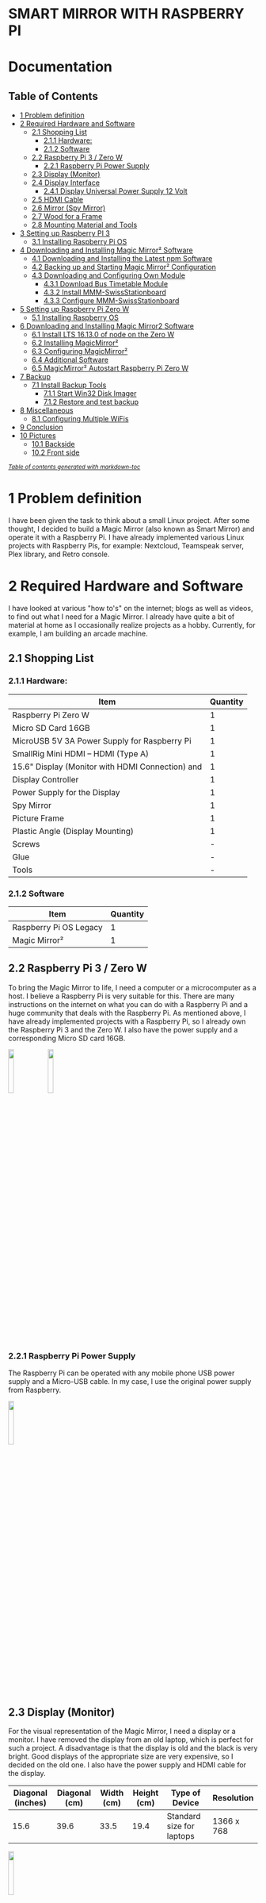 # SMART MIRROR WITH RASPBERRY PI

# Documentation
## Table of Contents
- [1 Problem definition](#1-problem-definition)
- [2 Required Hardware and Software](#2-required-hardware-and-software)
  * [2.1 Shopping List](#21-shopping-list)
    + [2.1.1 Hardware:](#211-hardware-)
    + [2.1.2 Software](#212-software)
  * [2.2 Raspberry Pi 3 / Zero W](#22-raspberry-pi-3---zero-w)
    + [2.2.1 Raspberry Pi Power Supply](#221-raspberry-pi-power-supply)
  * [2.3 Display (Monitor)](#23-display--monitor-)
  * [2.4 Display Interface](#24-display-interface)
    + [2.4.1 Display Universal Power Supply 12 Volt](#241-display-universal-power-supply-12-volt)
  * [2.5 HDMI Cable](#25-hdmi-cable)
  * [2.6 Mirror (Spy Mirror)](#26-mirror--spy-mirror-)
  * [2.7 Wood for a Frame](#27-wood-for-a-frame)
  * [2.8 Mounting Material and Tools](#28-mounting-material-and-tools)
- [3 Setting up Raspberry PI 3](#3-setting-up-raspberry-pi-3)
  * [3.1 Installing Raspberry Pi OS](#31-installing-raspberry-pi-os)
- [4 Downloading and Installing Magic Mirror² Software](#4-downloading-and-installing-magic-mirror--software)
  * [4.1 Downloading and Installing the Latest npm Software](#41-downloading-and-installing-the-latest-npm-software)
  * [4.2 Backing up and Starting Magic Mirror² Configuration](#42-backing-up-and-starting-magic-mirror--configuration)
  * [4.3 Downloading and Configuring Own Module](#43-downloading-and-configuring-own-module)
    + [4.3.1 Download Bus Timetable Module](#431-download-bus-timetable-module)
    + [4.3.2 Install MMM-SwissStationboard](#432-install-mmm-swissstationboard)
    + [4.3.3 Configure MMM-SwissStationboard](#433-configure-mmm-swissstationboard)
- [5 Setting up Raspberry Pi Zero W](#5-setting-up-raspberry-pi-zero-w)
  * [5.1 Installing Raspberry OS](#51-installing-raspberry-os)
- [6 Downloading and Installing Magic Mirror2 Software](#6-downloading-and-installing-magic-mirror2-software)
  * [6.1 Install LTS 16.13.0 of node on the Zero W](#61-install-lts-16130-of-node-on-the-zero-w)
  * [6.2 Installing MagicMirror²](#62-installing-magicmirror-)
  * [6.3 Configuring MagicMirror²](#63-configuring-magicmirror-)
  * [6.4 Additional Software](#64-additional-software)
  * [6.5 MagicMirror² Autostart Raspberry Pi Zero W](#65-magicmirror--autostart-raspberry-pi-zero-w)
- [7 Backup](#7-backup)
  * [7.1 Install Backup Tools](#71-install-backup-tools)
    + [7.1.1 Start Win32 Disk Imager](#711-start-win32-disk-imager)
    + [7.1.2 Restore and test backup](#712-restore-and-test-backup)
- [8 Miscellaneous](#8-miscellaneous)
  * [8.1 Configuring Multiple WiFis](#81-configuring-multiple-wifis)
- [9 Conclusion](#9-conclusion)
- [10 Pictures](#10-pictures)
  * [10.1 Backside](#101-backside)
  * [10.2 Front side](#102-front-side)

<small><i><a href='http://ecotrust-canada.github.io/markdown-toc/'>Table of contents generated with markdown-toc</a></i></small>

# 1 Problem definition
I have been given the task to think about a small Linux project. After some thought, I decided to build a Magic Mirror (also known as Smart Mirror) and operate it with a Raspberry Pi. I have already implemented various Linux projects with Raspberry Pis, for example: Nextcloud, Teamspeak server, Plex library, and Retro console.

# 2 Required Hardware and Software
I have looked at various "how to's" on the internet; blogs as well as videos, to find out what I need for a Magic Mirror. I already have quite a bit of material at home as I occasionally realize projects as a hobby. Currently, for example, I am building an arcade machine.

## 2.1 Shopping List

### 2.1.1 Hardware:

| Item                                             | Quantity  |
| ------------------------------------------------ | --------- |
| Raspberry Pi Zero W                              |     1     |
| Micro SD Card 16GB                               |     1     |
| MicroUSB 5V 3A Power Supply for Raspberry Pi     |     1     |
| SmallRig Mini HDMI – HDMI (Type A)               |     1     |
| 15.6" Display (Monitor with HDMI Connection) and |     1     |
| Display Controller                               |     1     |
| Power Supply for the Display                     |     1     |
| Spy Mirror                                       |     1     |
| Picture Frame                                    |     1     |
| Plastic Angle (Display Mounting)                 |     1     |
| Screws                                           |     -     |
| Glue                                             |     -     |
| Tools                                            |     -     |

### 2.1.2 Software

| Item | Quantity |
| --- | --- |
| Raspberry Pi OS Legacy | 1 |
| Magic Mirror² | 1 |

## 2.2 Raspberry Pi 3 / Zero W
To bring the Magic Mirror to life, I need a computer or a microcomputer as a host. I believe a Raspberry Pi is very suitable for this. There are many instructions on the internet on what you can do with a Raspberry Pi and a huge community that deals with the Raspberry Pi. As mentioned above, I have already implemented projects with a Raspberry Pi, so I already own the Raspberry Pi 3 and the Zero W. I also have the power supply and a corresponding Micro SD card 16GB.

<img src="images/raspberrypi3-1.png" width = 15% height = 15%>
<img src="images/raspberrypizerow.png" width = 15% height = 15%>


### 2.2.1 Raspberry Pi Power Supply
The Raspberry Pi can be operated with any mobile phone USB power supply and a Micro-USB cable. In my case, I use the original power supply from Raspberry.

<img src="images/powersupply.png" width = 15% height = 15%>

## 2.3 Display (Monitor)
For the visual representation of the Magic Mirror, I need a display or a monitor. I have removed the display from an old laptop, which is perfect for such a project. A disadvantage is that the display is old and the black is very bright. Good displays of the appropriate size are very expensive, so I decided on the old one. I also have the power supply and HDMI cable for the display.

| Diagonal (inches) | Diagonal (cm) | Width (cm) | Height (cm) | Type of Device | Resolution |
| --- | --- | --- | --- | --- | --- |
| 15.6 | 39.6 | 33.5 | 19.4 | Standard size for laptops | 1366 x 768 |

<img src="images/display.png" width = 15% height = 15%>

## 2.4 Display Interface
The display is to be used outside the laptop, so it needs an interface. It is connected via the flat ribbon connector on the display and offers various connections depending on the version. In my case, the interface has the following connections: HDMI, VGA, DVI, 3.5mm Jack IN & OUT, and 12V power supply. Most interfaces have push buttons like those known from a monitor, with which you can adjust display settings such as brightness, contrast, etc.

<img src="images/displayinterface.png" width = 15% height = 15%>

### 2.4.1 Display Universal Power Supply 12 Volt
The display needs to be powered, for this a 12V universal power supply is necessary. They are available in various versions, for example with manual output. I chose one that outputs exactly 12V.

<img src="images/universalpowersupply.png" width = 15% height = 15%>

## 2.5 HDMI Cable
The Raspberry Zero W is connected to the display with a Mini-HDMI to HDMI cable, so that the MagicMirror² is displayed. The Raspberry Pi 3 can be operated with a normal HDMI cable.

<img src="images/hdmicable.png" width = 15% height = 15%>

## 2.6 Mirror (Spy Mirror)
A mirror must not be missing in a Smart Mirror, it is not a normal mirror as known from the bathroom, but a semi-transparent mirror. A so-called police mirror or spy mirror. Unlike normal mirrors, this one lets light through, I use this effect later for the display. There is also the possibility to use a film that has the same property. I prefer to use a normal mirror because the quality is much better than that of the film. I had such a mirror made at https://www.brigla-shop.de/spiegel-smart-mirror, the Chrom Spy 4mm.

Dimensions: W: 27cm H: 36cm D: 0.4cm

<img src="images/spymirror.png" width = 15% height = 15%>

## 2.7 Wood for a Frame
I had the picture frame made to measure. I use a frame of the appropriate thickness to fix the display and store the corresponding electronics behind it. I ordered this picture frame here: https://www.bilderrahmen-passt.de

Dimensions: W: 27cm H: 36cm D: 3cm

<img src="images/woodframe.png" width = 15% height = 15%>

## 2.8 Mounting Material and Tools
I have some screws and mounting material at home that I can use. If I had a 3D printer, I would print the corresponding parts: angles to fix the display. The following tools are needed: drill, cross, flat screwdriver.

<img src="images/mountingmaterial.png" width = 15% height = 15%>
<img src="images/tool.png" width = 15% height = 15%>

# 3 Setting up Raspberry PI 3
## 3.1 Installing Raspberry Pi OS
The OS of the Raspberry Pi is stored on a Micro SD card. The image must be written to the SD card with a tool so that the Raspberry can boot. Raspberry Pi OS comes with an "Imager Tool" that can be downloaded for Windows. The tool simplifies the creation of the image.

After the image is written, remove and reconnect the SD card to the computer and create a .txt document named ssh.txt on the SD card. The ".txt" must be removed from the filename so that ssh is already activated after the first boot process.

Textdocument.txt → ssh.txt → ssh

In order for the Raspberry to be configured and then MagicMirror² to be installed, you should now connect the mouse, keyboard, and display to the Raspberry Pi before the first boot process.

An alternative is to use the Command Line Interface, I chose this variant because I am more familiar with it than with the graphical interface of Raspberry OS. The Bitvise SSH Client program is used to connect to the Raspberry.

ssh pi@192.168.0.xxx
(the IP must be read from the router interface and can vary)
The IBZ user can be defined when creating the image:

Default user: `pi` Username: Ibz
Password: raspberry Password: Ibz
First, the Raspberry is updated with the command:

```
sudo apt-get update && apt-get upgrade -y
update updates the repositories where the packages are stored
upgrade updates the installed packages on the Raspi
-y confirms the installation request with yes
```

# 4 Downloading and Installing Magic Mirror² Software
MagicMirror² is a modular open-source platform for smart mirrors. With a growing list of installable modules, MagicMirror² can transform the hallway or bathroom mirror into a personal assistant. MagicMirror² continues to be developed with the incredible help of a growing community.

MagicMirror² focuses on a modular plugin system and uses Electron as an application wrapper. So no further web server or browser installations are necessary!

There are two ways to install MagicMirror² on the Raspberry. A manual installation and an installation script that performs the installation automatically. The installation script is not maintained by the MagicMirror² core team. The use of these scripts and methods is at your own risk.

## 4.1 Downloading and Installing the Latest npm Software
Downloading and installing can take up to 30 minutes. During this time, it may be that very little happens on the screen for a long time, just be patient and wait.

Commands:

curl -sL https://deb.nodesource.com/setup_16.x | sudo -E bash –
sudo apt install -y nodejs
installs the latest Node.js version
git clone https://github.com/MichMich/MagicMirror²
clones a repository and creates the MagicMirror² directory
cd MagicMirror²/
navigate to the Magic Mirror² folder
npm install
everything necessary is installed

## 4.2 Backing up and Starting Magic Mirror² Configuration
The configuration of Magic Mirror² is done via a configuration file. The correct use of the syntax is very important! A small mistake leads to nothing being displayed. First, the configuration file is backed up. Care should be taken not to make several changes at the same time, so that the error can be identified and corrected more quickly.

With the command:

cp config/config.js.sample config/config.js
a copy is created.
Once the config.js is backed up, the software can be started for the first time, with the command:

npm run start
The Magic Mirror² will start if all steps have been executed correctly. The Smart Mirror has a pre-configured display. The date, time, calendar, weather, a line of text in the middle, and news from the New York Times should be visible.

## 4.3 Downloading and Configuring Own Module
I used the following modules:

Time, day of the week, and date (standard module)
Current weather and forecast for 5 days (standard module)
Bus timetable (3rd party module)
Calendar with the timetable calendar subscription from IBZ (standard module)
The bus timetable must be installed additionally, the other modules are installed during the installation of MagicMirror².

### 4.3.1 Download Bus Timetable Module

On GitHub under this link: https://github.com/MichMich/MagicMirror/wiki/3rd-Party-Modules
there are countless modules that have been created by the community. There I downloaded the bus timetable module MMM-SwissStationboard. With this module, all public transport connections in Switzerland can be configured.

### 4.3.2 Install MMM-SwissStationboard

The module from MagicMirror² must be downloaded and installed in the correct folder:

cd ~/MagicMirror/modules
Now you need to copy the GitHub files of the desired module into the module folder.
This can be done with the following command:

git clone https://github.com/vanhoekd/MMM-SwissStationboard
In some cases, the MagicMirror² modules require other software components to function correctly. These should therefore be installed beforehand.
Almost every module provides an installation script for this.

Change to the module directory:

cd ~/MagicMirror²/modules/MMM-SwissStationboard
and start the installation:
npm install

### 4.3.3 Configure MMM-SwissStationboard

The required data and software components have been installed. In order for the module to be loaded at the next start, the MagicMirror² must be configured accordingly.

With the following command, you can access the config to configure the MMM-SwissStationboard module in MagicMirror²:

sudo nano ~/MagicMirror/config/config.js
In this config, all modules are listed that should be displayed on the display. The following lines must be added:

{
module: 'MMM-SwissStationboard',
position: 'top_left',
header: 'Bus 34 - In the homeland',
config: {
stop: 'In-the-homeland', // Start train station
maximumEntries: 5, // Max departures displayed
minWalkingTime: 10, // Minimum time to get to the station
hideNotReachable: 0, //Will hide all the not reachable connections
hideTrackInfo: 0,
}
},

The formatting in this config is very IMPORTANT, otherwise the modules cannot be read!
Attached is a screenshot of my config, in which the MMM-SwissStationboard module is framed in red. Further down I tried the MMM-ImageSlideshow module to display the timetables of my children as alternating images. The entries could not be read well because the display is too small, so I removed it or commented it out.

In the same config, the positions of the individual modules are also defined. The following picture shows all positions that can be assigned to the modules. Each module has the "Position" point in the config, where the corresponding information is made.

In the middle, no information is deliberately displayed so that there is still a mirror function.

Up to here, the installation of a Raspberry Pi 3 is completed, if you use a Raspberry Pi Zero W, you have to take a few extra steps or use the MagicMirror² server to successfully complete the installation.

# 5 Setting up Raspberry Pi Zero W
## 5.1 Installing Raspberry OS
The installation of Raspberry OS lite is the same as for the Raspberry Pi 3, only that the lite image is used. Raspberry Pi OS Lite is a slim Raspian. The slimmed-down image comes without a graphical interface (GUI) and only with the necessary programs. It therefore fits on a memory card with a low storage capacity.

Cross-reference: Installing Raspberry Pi OS

# 6 Downloading and Installing Magic Mirror2 Software
The installation is a bit more complicated, as a version of NodeJS must be installed (which is not officially supported). Here are the steps:

Install Pi OS Lite
Set up Wifi and SSH
Connect via SSH
Here again, the Raspberry Pi Zero W needs to be updated with the command:

sudo apt-get update && apt-get upgrade -y
o update updates the repositories where the packages are stored
o upgrade updates the installed packages on the Raspi
o -y confirms the installation request with yes
On the Raspberry Pi Zero W, git must be installed additionally, because it is not installed with the lite version. The installation is started with the following command:

sudo apt install git

## 6.1 Install LTS 16.13.0 of node on the Zero W
With the following commands:

wget https://unofficial-builds.nodejs.org/download/release/v16.13.0/node-v16.13.0-linux-
armv6l.tar.xz
tar -xvf node-v16.13.0-linux-armv6l.tar.xz
sudo cp -R node-v16.13.0-linux-armv6l/* /usr/local
rm - rf node-v16.13.0-linux-armv6l/*
sudo reboot
Now you can check if the installation worked – with these commands:

node -v
npm -v

## 6.2 Installing MagicMirror²
The Raspberry Pi Zero W is prepared for the installation of MagicMirror².
The installation is started with the following commands:

git clone https://github.com/MichMich/MagicMirror
cd MagicMirror/
npm install – only=prod –omit=dev
As we know, MagicMirror² is set up via the configuration file. The correct syntax of the configuration file is very important, if there is a syntax error somewhere, the MagicMirror² will not display anything and just stay black. After everything is installed, you should create a backup of the original configuration file of MagicMirror² so that you can revert to the original file in case of syntax errors to understand where errors are present. You should also make sure that you do not make several changes at the same time, so that it can also be traced where the error lies and you can correct or undo the last change.

The following command creates a copy:

cp config/config.js.sample config/config.js
Now the configuration file can be changed according to our wishes.

## 6.3 Configuring MagicMirror²
In the MagicMirror² folder, the configuration file can be opened with these commands to get into the MagicMirror² folder and then open the configuration file with the Nano text editor:

cd MagicMirror/
sudo nano config/config.js
On the Raspberry Pi Zero W, the MagicMirror²
is run as a server, so the interface for the LAN connection must be changed in the config.

From:

address: "localhost"
To:
address: "::"
Now clients from the network can be allowed, for this the following parameters in the config file are changed.
From:

To:

Now the config must be saved with ctrl x and y and the editor must be closed.

With the command:

npm run server
the MagicMirror² is executed and the website can be called up from an end device with the IP address of the Raspberry. If everything worked, you should see the standard MagicMirror² screen in the browser:

## 6.4 Additional Software
Now that I can manually run the server part of the software, I want to display the image on the screen that is directly connected to the Pi. For this, the X Window Server must be installed to get a "user interface". A browser must be installed to display the website. The program unclutter and some configurations must be set to hide the mouse cursor.

To install the additional software, the following commands are used:

sudo apt install chromium-browser xinit xorg matchbox unclutter
so that the programs start automatically. After a start, autostart scripts are created.
The following command creates the first script, which sets everything up and starts the server:

nano start_magic.sh
Content of the script:
#!/bin/bash
cd ~/MagicMirror
npm run server &
sleep 30
sudo chmod 660 /dev/tty*
xinit /home/pi/start_chromium.sh

After everything has been inserted into the created script, it is saved and closed with ctrl x and y

The server is started in the background and then updates the rights for the tty devices. I'm not sure why the Xinit program needs these, but in my case, it didn't start any other way. Also, make sure that the user being used is in the tty group. If the user is named pi, the command sudo usermod -a - G tty pi can be used to add him.

Finally, the file starts the x-server environment and calls the second script.

The second script starts the browser and points it to the correct local website.

The following command creates the second script:

nano start_chromium.sh
Then the following is copied into the script:

#!/bin/sh
DISPLAY=:0 xrandr --output HDMI-1 --rotate right
unclutter &
xset -dpms # disable DPMS (Energy Star) features.
xset s off # disable screen saver
xset s noblank # don’t blank the video device
matchbox-window-manager &
chromium-browser --incognito --kiosk http://localhost:8080/ # MagicMirror
runs on 8080 by default
After everything has been inserted into the created script, it is saved and closed with ctrl x and y.

The display line in the script rotates the connected screen 90° to the right, as it is installed in the frame. This setting must always be made after a restart, which is why it is in this script.
After that, it starts the Unclutter program to hide the cursor, disables some screensaver settings, and finally starts the Chromium browser to display the website. If the port in the MagicMirror² configuration file was changed, it also needs to be adjusted in this script.

Now the Raspberry should be able to start the software via ./start_magic.sh. The script only runs until the Pi is restarted.

## 6.5 MagicMirror² Autostart Raspberry Pi Zero W
Configure the autostart, with the command:

sudo raspi- config
A menu opens, here it is set that Raspberry should automatically log in without password query. Use the arrow keys to navigate and the Enter key to confirm the setting.

Press Enter in System Options (1)

Then use the down arrow key
to Boot / Auto Login (2) and
confirm with Enter

Again down to Console
Autologin (3) and confirm with Enter
or use the right arrow key
until you are on OK (4) and confirm
with Enter

Now you need to add a few lines to the "profile file" to start the scripts:

nano .profile
The following lines need to be added at the end:
if [ -n "$SSH_CLIENT" ] || [ -n "$SSH_TTY" ]; then
echo "Hello, SSH!" # SSH session, do not try to launch SmartMirror, or
it will make configuring things difficult
else
sh ~/start_magic.sh # Not an SSH session, run SmartMirror
fi

After that it should look like this and you can save and close the file with ctrl x, y and Enter:

# 7 Backup
I want to create a backup of the SD card, as a Micro SD card unfortunately has a limited lifespan. This depends on the number of read and especially write accesses. Linux writes all the time in various log files. The more programs, the more is written. That's why I have gotten into the habit of creating a backup of finished projects by securing the entire SD card.

## 7.1 Install Backup Tools
The following programs are needed to create a backup:

Win32 Disk Imager
Balena Etcher
7zip
If they are not already installed, you should download and install them

Shut down Raspberry Pi if it hasn't already been done.
Important! You should not just pull the power. If the Raspberry is currently writing data, this can end fatally. It is best to log in via ssh on the Pi, with the command:

sudo shutdown -h now
shut down

### 7.1.1 Start Win32 Disk Imager
Start the program and in the dropdown at
Disk select the SD card to be backed up (1)
At Image File you can assign any name
and define a storage location. (2)
Then click on the Read button. (3)
Wait until the process is finished and this message appears:

Now the backup is actually already created but the backup
has the 1:1 size of the SD card, because it is an image of it.
That means now 16 GB are lying on my hard drive. To
use less space, the image is packed with 7zip
Important at this step is that you select the
algorithm bzip2 (1) and the compression Ultra (2).
These settings are important because balena Etcher
can only read certain packing formats.

The compression process takes a while.

The result of the compression is very good, as
you can see it has shrunk from 16 GB to 1.4 GB.

### 7.1.2 Restore and test backup

What good is a backup if you don't know if it works, so I will test it with a new SD-
card and restore it.

With balena Etcher the created backup should be restored to a new SD card and tested.

balenaEtcher is self-explanatory so I present it in a screenshot series:

# 8 Miscellaneous
## 8.1 Configuring Multiple WiFis
In the wpa_supplicant.conf, it is possible to configure multiple WiFis. I have taken advantage of this, for example, to connect the mirror to my mobile hotspot during a presentation outside of my home. This way, the modules can be loaded without having to reconfigure the WiFi.

I have configured it so that my home WiFi is prioritized and if no connection can be established, the Raspberry Pi tries to connect to my hotspot.

/etc/wpa_supplicant/wpa_supplicant.conf

ctrl_interface=DIR=/var/run/wpa_supplicant GROUP=netdev
update_config=1

network={
ssid=" Home Wifi "
psk=" Password "
priority=1
}

network={
ssid=" Hotspot Wifi "
psk=" Password "
priority=2
}

The bold information in the quotation marks " ... " must match the respective WiFi and be replaced with your own information.

# 9 Conclusion
Building the mirror and setting it up with Linux or Raspberry Pi OS was a lot of fun. I was able to express my creativity by thinking about which modules I wanted to integrate and how.

The planning and implementation were sometimes challenging, especially with the Raspberry Pi Zero W, which I found exciting. For example, I learned that you can open the browser in the terminal. It got tricky because MagicMirror uses note js, but there is no download from Raspberry for the architecture of the small Pi. However, with some detours, you can still install it and the MagicMirror can only be installed as a server. I had to deal with the topic of kiosk users, which we actually covered during the lesson. This allowed the Magic Mirror to be displayed in the Pi's own browser. I found it very interesting what all the possibilities are to install MagicMirror and to carry out this project in a different way.

If you simply do the installation with the script from the MagicMirror page, everything necessary is automatically installed. I didn't want that, so I installed all necessary applications individually, which was not much more effort if you are a little familiar with Linux.

For a next MagicMirror project, I would like to use more technical accessories, such as motion sensors, touchscreen or facial recognition. However, this would involve significantly higher costs.

I have already done other Linux or Raspi projects, but these were not sustainable because they were not performant enough. Therefore, I usually deleted them quickly. However, this project will definitely hang on my wall at home for a longer time and find use.

# 10 Pictures
## 10.1 Backside
## 10.2 Front side
